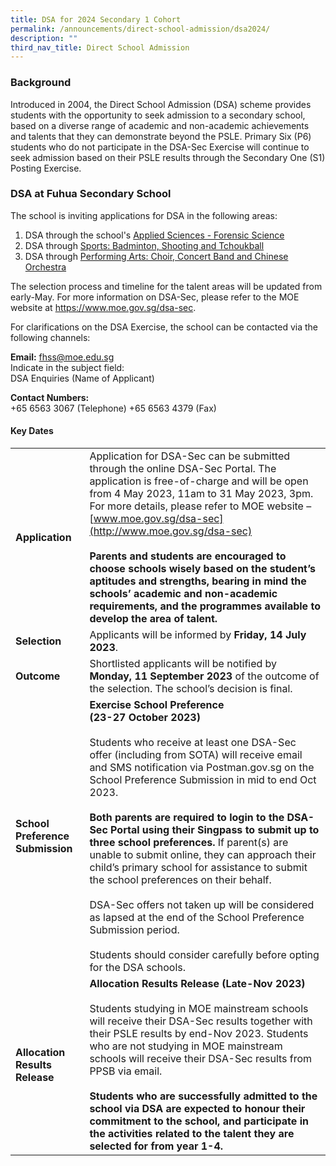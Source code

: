 ```yaml
---
title: DSA for 2024 Secondary 1 Cohort
permalink: /announcements/direct-school-admission/dsa2024/
description: ""
third_nav_title: Direct School Admission
---
```

### Background <br> 
Introduced in 2004, the Direct School Admission (DSA) scheme provides students with the opportunity to seek admission to a secondary school, based on a diverse range of academic and non-academic achievements and talents that they can demonstrate beyond the PSLE. Primary Six (P6) students who do not participate in the DSA-Sec Exercise will continue to seek admission based on their PSLE results through the Secondary One (S1) Posting Exercise. 

### DSA at Fuhua Secondary School
The school is inviting applications for DSA in the following areas:

1. DSA through the school's [Applied Sciences - Forensic Science](/announcements/dsa-through-alp/)
2. DSA through [Sports: Badminton, Shooting and Tchoukball](/announcements/dsa-through-sports/)
3. DSA through [Performing Arts: Choir, Concert Band and Chinese Orchestra](/announcements/dsa-through-performing-arts/)

The selection process and timeline for the talent areas will be updated from early-May. For more information on DSA-Sec, please refer to the MOE website at https://www.moe.gov.sg/dsa-sec.

For clarifications on the DSA Exercise, the school can be contacted via the following channels: 

**Email:** fhss@moe.edu.sg
<br> Indicate in the subject field: <br> DSA Enquiries (Name of Applicant)

**Contact Numbers:** <br> +65 6563 3067 (Telephone) +65 6563 4379 (Fax)

#### Key Dates



| | |
| -------- | -------- | 
| **Application**    | Application for DSA-Sec can be submitted through the online DSA-Sec Portal. The application is free-of-charge and will be open from 4 May 2023, 11am to 31 May 2023, 3pm. For more details, please refer to MOE website – [www.moe.gov.sg/dsa-sec](http://www.moe.gov.sg/dsa-sec) <br> <br> **Parents and students are encouraged to choose schools wisely based on the student’s aptitudes and strengths, bearing in mind the schools’ academic and non-academic requirements, and the programmes available to develop the area of talent.**     
| **Selection** | Applicants will be informed by **Friday, 14 July 2023**. 
| **Outcome** |         Shortlisted applicants will be notified by **Monday, 11 September 2023** of the outcome of the selection. The school’s decision is final.
| **School Preference Submission** | **Exercise School Preference <br> (23-27 October 2023)** <br><br> Students who receive at least one DSA-Sec offer (including from SOTA) will receive email and SMS notification via Postman.gov.sg on the School Preference Submission in mid to end Oct 2023. <br> <br> **Both parents are required to login to the DSA-Sec Portal using their Singpass to submit up to three school preferences.** If parent(s) are unable to submit online, they can approach their child’s primary school for assistance to submit the school preferences on their behalf. <br> <br>DSA-Sec offers not taken up will be considered as lapsed at the end of the School Preference Submission period. <br> <br> Students should consider carefully before opting for the DSA schools.
| **Allocation Results Release** | **Allocation Results Release (Late-Nov 2023)** <br><br> Students studying in MOE mainstream schools will receive their DSA-Sec results together with their PSLE results by end-Nov 2023. Students who are not studying in MOE mainstream schools will receive their DSA-Sec results from PPSB via email. <br> <br> **Students who are successfully admitted to the school via DSA are expected to honour their commitment to the school, and participate in the activities related to the talent they are selected for from year 1-4.**